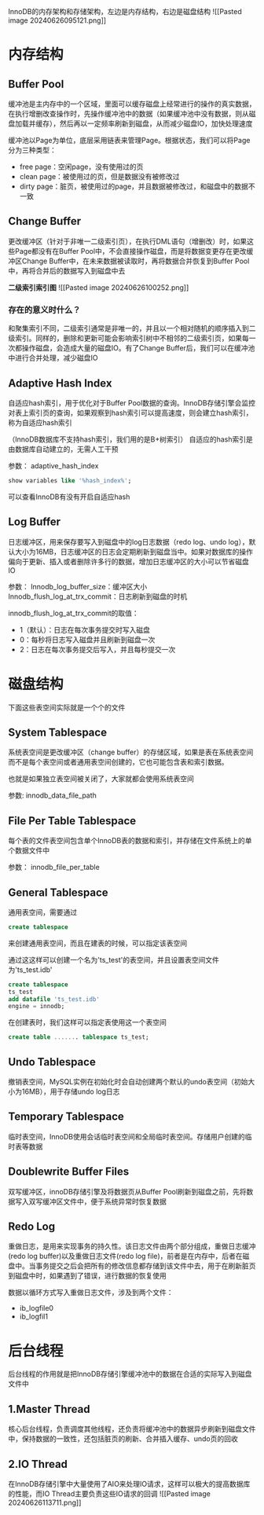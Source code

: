 InnoDB的内存架构和存储架构，左边是内存结构，右边是磁盘结构
![[Pasted image 20240626095121.png]]

# 内存结构
## Buffer Pool
缓冲池是主内存中的一个区域，里面可以缓存磁盘上经常进行的操作的真实数据，在执行增删改查操作时，先操作缓冲池中的数据（如果缓冲池中没有数据，则从磁盘加载并缓存），然后再以一定频率刷新到磁盘，从而减少磁盘IO，加快处理速度

缓冲池以Page为单位，底层采用链表来管理Page。根据状态，我们可以将Page分为三种类型：
* free page：空闲page，没有使用过的页
* clean page：被使用过的页，但是数据没有被修改过
* dirty page：脏页，被使用过的page，并且数据被修改过，和磁盘中的数据不一致

## Change Buffer
更改缓冲区（针对于非唯一二级索引页），在执行DML语句（增删改）时，如果这些Page都没有在Buffer Pool中，不会直接操作磁盘，而是将数据变更存在更改缓冲区Change Buffer中，在未来数据被读取时，再将数据合并恢复到Buffer Pool中，再将合并后的数据写入到磁盘中去

**二级索引索引图**
![[Pasted image 20240626100252.png]]

### 存在的意义时什么？
和聚集索引不同，二级索引通常是非唯一的，并且以一个相对随机的顺序插入到二级索引。同样的，删除和更新可能会影响索引树中不相邻的二级索引页，如果每一次都操作磁盘，会造成大量的磁盘IO。有了Change Buffer后，我们可以在缓冲池中进行合并处理，减少磁盘IO


## Adaptive Hash Index
自适应hash索引，用于优化对于Buffer Pool数据的查询。InnoDB存储引擎会监控对表上索引页的查询，如果观察到hash索引可以提高速度，则会建立hash索引，称为自适应hash索引

（InnoDB数据库不支持hash索引，我们用的是B+树索引）
自适应的hash索引是由数据库自动建立的，无需人工干预

参数：
adaptive_hash_index
```sql
show variables like '%hash_index%';
```
可以查看InnoDB有没有开启自适应hash

## Log Buffer
日志缓冲区，用来保存要写入到磁盘中的log日志数据（redo log、undo log），默认大小为16MB，日志缓冲区的日志会定期刷新到磁盘当中。如果对数据库的操作偏向于更新、插入或者删除许多行的数据，增加日志缓冲区的大小可以节省磁盘IO

参数：
Innodb_log_buffer_size：缓冲区大小
Innodb_flush_log_at_trx_commit：日志刷新到磁盘的时机


innodb_flush_log_at_trx_commit的取值：
* 1（默认）：日志在每次事务提交时写入磁盘
* 0：每秒将日志写入磁盘并且刷新到磁盘一次
* 2：日志在每次事务提交后写入，并且每秒提交一次


# 磁盘结构
下面这些表空间实际就是一个个的文件
## System Tablespace
系统表空间是更改缓冲区（change buffer）的存储区域，如果是表在系统表空间而不是每个表空间或者通用表空间创建的，它也可能包含表和索引数据。

也就是如果独立表空间被关闭了，大家就都会使用系统表空间

参数:
innodb_data_file_path

## File Per Table Tablespace 
每个表的文件表空间包含单个InnoDB表的数据和索引，并存储在文件系统上的单个数据文件中

参数：
innodb_file_per_table

## General Tablespace
通用表空间，需要通过
```sql
create tablespace
```
来创建通用表空间，而且在建表的时候，可以指定该表空间

通过这这样可以创建一个名为'ts_test'的表空间，并且设置表空间文件为'ts_test.idb'
```sql
create tablespace 
ts_test
add datafile 'ts_test.idb'
engine = innodb;
```

在创建表时，我们这样可以指定表使用这一个表空间
```sql
create table ....... tablespace ts_test;
```


## Undo Tablespace 
撤销表空间，MySQL实例在初始化时会自动创建两个默认的undo表空间（初始大小为16MB），用于存储undo log日志


## Temporary Tablespace 
临时表空间，InnoDB使用会话临时表空间和全局临时表空间。存储用户创建的临时表等数据

## Doublewrite Buffer Files
双写缓冲区，innoDB存储引擎及将数据页从Buffer Pool刷新到磁盘之前，先将数据写入双写缓冲区文件中，便于系统异常时恢复数据

## Redo Log
重做日志，是用来实现事务的持久性。该日志文件由两个部分组成，重做日志缓冲(redo log buffer)以及重做日志文件(redo log file)，前者是在内存中，后者在磁盘中。当事务提交之后会把所有的修改信息都存储到该文件中去，用于在刷新脏页到磁盘中时，如果遇到了错误，进行数据的恢复使用

数据以循环方式写入重做日志文件，涉及到两个文件：
* ib_logfile0
* ib_logfil1

# 后台线程
后台线程的作用就是把InnoDB存储引擎缓冲池中的数据在合适的实际写入到磁盘文件中
## 1.Master Thread
核心后台线程，负责调度其他线程，还负责将缓冲池中的数据异步刷新到磁盘文件中，保持数据的一致性，还包括脏页的刷新、合并插入缓存、undo页的回收

## 2.IO Thread
在InnoDB存储引擎中大量使用了AIO来处理IO请求，这样可以极大的提高数据库的性能，而IO Thread主要负责这些IO请求的回调
![[Pasted image 20240626113711.png]]

